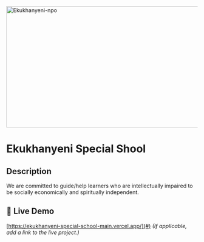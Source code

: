<img src="https://socialify.git.ci/Nokwanda2000/Ekukhanyeni-npo/image?language=1&owner=1&name=1&stargazers=1&theme=Light" alt="Ekukhanyeni-npo" width="640" height="320" />

# Ekukhanyeni Special Shool
## Description
We are committed to guide/help learners who are intellectually impaired to be socially economically and spiritually independent.

## 🚀 Live Demo
[https://ekukhanyeni-special-school-main.vercel.app/](#) *(If applicable, add a link to the live project.)*



